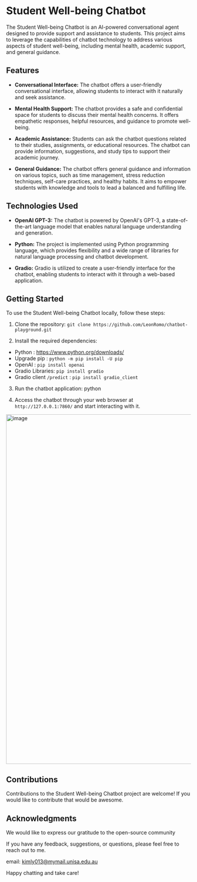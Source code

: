 # Student Well-being Chatbot

The Student Well-being Chatbot is an AI-powered conversational agent designed to provide support and assistance to students. This project aims to leverage the capabilities of chatbot technology to address various aspects of student well-being, including mental health, academic support, and general guidance.

## Features

- **Conversational Interface:** The chatbot offers a user-friendly conversational interface, allowing students to interact with it naturally and seek assistance.

- **Mental Health Support:** The chatbot provides a safe and confidential space for students to discuss their mental health concerns. It offers empathetic responses, helpful resources, and guidance to promote well-being.

- **Academic Assistance:** Students can ask the chatbot questions related to their studies, assignments, or educational resources. The chatbot can provide information, suggestions, and study tips to support their academic journey.

- **General Guidance:** The chatbot offers general guidance and information on various topics, such as time management, stress reduction techniques, self-care practices, and healthy habits. It aims to empower students with knowledge and tools to lead a balanced and fulfilling life.

## Technologies Used

- **OpenAI GPT-3:** The chatbot is powered by OpenAI's GPT-3, a state-of-the-art language model that enables natural language understanding and generation.

- **Python:** The project is implemented using Python programming language, which provides flexibility and a wide range of libraries for natural language processing and chatbot development.

- **Gradio:** Gradio is utilized to create a user-friendly interface for the chatbot, enabling students to interact with it through a web-based application.

## Getting Started

To use the Student Well-being Chatbot locally, follow these steps:

1. Clone the repository:
   `git clone https://github.com/LeonRomo/chatbot-playground.git`


2. Install the required dependencies:
  - Python : https://www.python.org/downloads/
  - Upgrade pip : `python -m pip install -U pip`
  - OpenAI : `pip install openai`
  - Gradio Libraries: `pip install gradio`
  - Gradio client `/predict` : `pip install gradio_client`


3. Run the chatbot application:
python <application file path>


4. Access the chatbot through your web browser at `http://127.0.0.1:7860/` and start interacting with it.


<img width="952" alt="image" src="https://github.com/LeonRomo/chatbot-playground/assets/48680199/e8ca5c69-e097-4be6-835a-7b52e4ba5a61">



## Contributions

Contributions to the Student Well-being Chatbot project are welcome! If you would like to contribute that would be awesome. 

## Acknowledgments

We would like to express our gratitude to the open-source community

If you have any feedback, suggestions, or questions, please feel free to reach out to me.

email: kimly013@mymail.unisa.edu.au

Happy chatting and take care!

